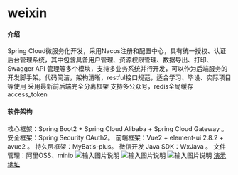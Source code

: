 # weixin

#### 介绍
Spring Cloud微服务化开发，采用Nacos注册和配置中心，具有统一授权、认证后台管理系统，其中包含具备用户管理、资源权限管理、数据导出、打印、Swagger API 管理等多个模块，支持多业务系统并行开发，可以作为后端服务的开发脚手架。代码简洁，架构清晰，restful接口规范，适合学习、毕设、实际项目等使用
采用最新前后端完全分离框架
支持多公众号，redis全局缓存access_token

#### 软件架构
核心框架：Spring Boot2 + Spring Cloud Alibaba + Spring Cloud Gateway 。
安全框架：Spring Security OAuth2。
前端框架：Vue2 + element-ui 2.8.2 + avue2 。
持久层框架：MyBatis-plus。
微信开发 Java SDK：WxJava 。
文件管理：阿里OSS、minio
![输入图片说明](https://images.gitee.com/uploads/images/2019/0615/235522_4a27ee4a_5079715.gif "wx-menu.gif")
![输入图片说明](https://images.gitee.com/uploads/images/2019/0615/235540_d512fa59_5079715.gif "liaotian.gif")
![输入图片说明](https://images.gitee.com/uploads/images/2019/0615/235616_dc33cdea_5079715.png "QQ截图20190612232849.png")
[演示地址](http://demo.joolun.com)